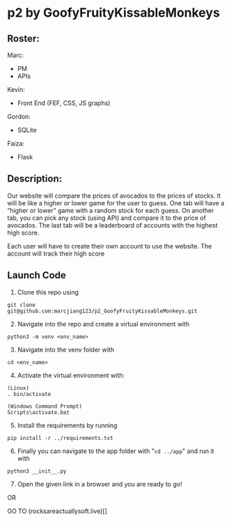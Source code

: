# p2 by GoofyFruityKissableMonkeys

## Roster:
Marc:
- PM
- APIs

Kevin:
- Front End (FEF, CSS, JS graphs)

Gordon:
- SQLite

Faiza:
- Flask

## Description:
Our website will compare the prices of avocados to the prices of stocks. It will be like a higher or lower game for the user to guess. One tab will have a “higher or lower” game with a random stock for each guess. On another tab, you can pick any stock (using API) and compare it to the price of avocados. The last tab will be a leaderboard of accounts with the highest high score.

Each user will have to create their own account to use the website. The account will track their high score

## Launch Code
1. Clone this repo using
```
git clone git@github.com:marcjiang123/p2_GoofyFruityKissableMonkeys.git
```
2. Navigate into the repo and create a virtual environment with
```
python3 -m venv <env_name>
```
3. Navigate into the venv folder with 
```
cd <env_name>
``` 
4. Activate the virtual environment with:
```
(Linux)
. bin/activate

(Windows Command Prompt)
Scripts\activate.bat
```
5. Install the requirements by running
```
pip install -r ../requirements.txt
```
6. Finally you can navigate to the app folder with "`cd ../app`" and run it with
```
python3 __init__.py
```
7. Open the given link in a browser and you are ready to go!

OR

GO TO (rocksareactuallysoft.live)[]
